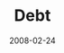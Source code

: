 ---
layout: message
category: message
series: "Consumed"
title: "Debt"
date: 2008-02-24
message_id: 485
---